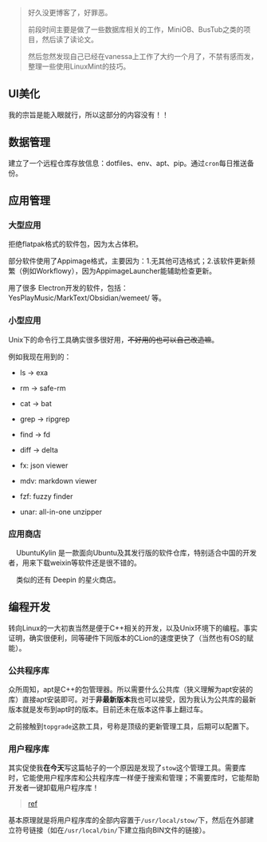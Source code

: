 > 好久没更博客了，好罪恶。
> 
> 前段时间主要是做了一些数据库相关的工作，MiniOB、BusTub之类的项目，然后读了读论文。
> 
> 然后忽然发现自己已经在vanessa上工作了大约一个月了，不禁有感而发，整理一些使用LinuxMint的技巧。

## UI美化

  我的宗旨是能入眼就行，所以这部分的内容没有！！

## 数据管理

  建立了一个远程仓库存放信息：dotfiles、env、apt、pip。通过`cron`每日推送备份。

## 应用管理

### 大型应用

  拒绝flatpak格式的软件包，因为太占体积。

  部分软件使用了Appimage格式，主要因为：1.无其他可选格式；2.该软件更新频繁（例如Workflowy），因为AppimageLauncher能辅助检查更新。

  用了很多 Electron开发的软件，包括：YesPlayMusic/MarkText/Obsidian/wemeet/ 等。

### 小型应用

  Unix下的命令行工具确实很多很好用，~~不好用的也可以自己改造嘛~~。

  例如我现在用到的：

- ls -> exa

- rm -> safe-rm

- cat -> bat

- grep -> ripgrep

- find -> fd

- diff -> delta

- fx: json viewer

- mdv: markdown viewer

- fzf: fuzzy finder

- unar: all-in-one unzipper

### 应用商店

    UbuntuKylin 是一款面向Ubuntu及其发行版的软件仓库，特别适合中国的开发者，用来下载weixin等软件还是很不错的。

    类似的还有 Deepin 的星火商店。

## 编程开发

  转向Linux的一大初衷当然是便于C++相关的开发，以及Unix环境下的编程。事实证明，确实很便利，同等硬件下同版本的CLion的速度更快了（当然也有OS的赋能）。

### 公共程序库

  众所周知，apt是C++的包管理器。所以需要什么公共库（狭义理解为apt安装的库）直接apt安装即可。对于**非最新版本**我也可以接受，因为我认为公共库的最新版本就是发布到apt时的版本。目前还未在版本这件事上翻过车。

  之前接触到`topgrade`这款工具，号称是顶级的更新管理工具，后期可以配置下。

### 用户程序库

  其实促使我**在今天**写这篇帖子的一个原因是发现了`stow`这个管理工具。需要库时，它能使用户程序库和公共程序库一样便于搜索和管理；不需要库时，它能帮助开发者一键卸载用户程序库！

> [ref](https://sarcasm.github.io/notes/tools/stow.html)

  基本原理就是将用户程序库的全部内容置于`/usr/local/stow/`下，然后在外部建立符号链接（如在`/usr/local/bin/`下建立指向BIN文件的链接）。
